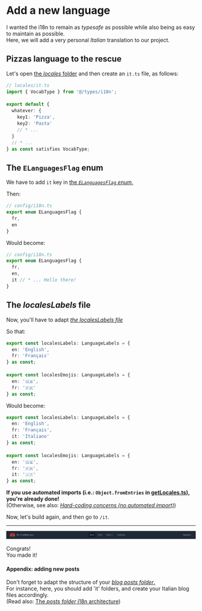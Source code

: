 # Add a new language

I wanted the i18n to remain as _typesafe_ as possible while also being as easy to maintain as possible.  
Here, we will add a very personal _Italian_ translation to our project.

## Pizzas language to the rescue

Let's open [the _locales_ folder](/src/i18n/locales) and then create an `it.ts` file, as follows:

```ts
// locales/it.ts
import { VocabType } from '@/types/i18n';

export default {
  whatever: {
    key1: 'Pizza',
    key2: 'Pasta'
    // * ...
  }
  // * ...
} as const satisfies VocabType;
```

## The `ELanguagesFlag` enum

We have to add `it` key in [the _`ELanguagesFlag` enum_.](/interop/config/i18n.ts)

Then:

```ts
// config/i18n.ts
export enum ELanguagesFlag {
  fr,
  en
}
```

Would become:

```ts
// config/i18n.ts
export enum ELanguagesFlag {
  fr,
  en,
  it // * ... Hello there!
}
```

## The _localesLabels_ file

Now, you'll have to adapt [_the localesLabels file_](/src/i18n/localesLabels.ts)

So that:

```ts
export const localesLabels: LanguageLabels = {
  en: 'English',
  fr: 'Français'
} as const;

export const localesEmojis: LanguageLabels = {
  en: '🇬🇧',
  fr: '🇫🇷'
} as const;
```

Would become:

```ts
export const localesLabels: LanguageLabels = {
  en: 'English',
  fr: 'Français',
  it: 'Italiano'
} as const;

export const localesEmojis: LanguageLabels = {
  en: '🇬🇧',
  fr: '🇫🇷',
  it: '🇮🇹'
} as const;
```

**If you use automated imports (i.e.: `Object.fromEntries` in [getLocales.ts](/src/i18n/getLocales.ts)), you're already done!**  
(Otherwise, see also: [_Hard-coding concerns (no automated import)_](/doc/prebuilder/02.i18n.md#hard-coding-concerns-no-automated-import))

Now, let's build again, and then go to `/it`.

---

<p align="center"><img src="./Assets/02.add-new-language/updated-navbar-it.png" alt="Updated navbar (it)"/></p>

Congrats!  
You made it!

#### Appendix: adding new posts

Don't forget to adapt the structure of your [_blog posts folder_.](/content/blog/)  
For instance, here, you should add 'it' folders, and create your Italian blog files accordingly.  
(Read also: [The _posts folder_ i18n architecture](../blog/01.add-new-blog-category.md#the-posts-folder-i18n-architecture))
